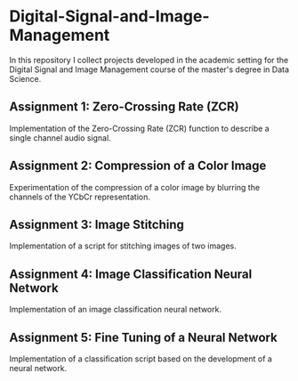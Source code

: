 # Digital-Signal-and-Image-Management
In this repository I collect projects developed in the academic setting for the Digital Signal and Image Management course of the master's degree in Data Science.

## Assignment 1: Zero-Crossing Rate (ZCR)
Implementation of the Zero-Crossing Rate (ZCR) function to describe a single channel audio signal.

## Assignment 2: Compression of a Color Image
Experimentation of the compression of a color image by blurring the channels of the YCbCr representation.

## Assignment 3: Image Stitching
Implementation of a script for stitching images of two images.

## Assignment 4: Image Classification Neural Network
Implementation of an image classification neural network.

## Assignment 5: Fine Tuning of a Neural Network
Implementation of a classification script based on the development of a neural network.
